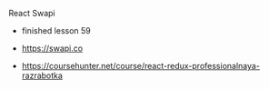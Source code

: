 React Swapi

- finished lesson 59

- https://swapi.co

- https://coursehunter.net/course/react-redux-professionalnaya-razrabotka